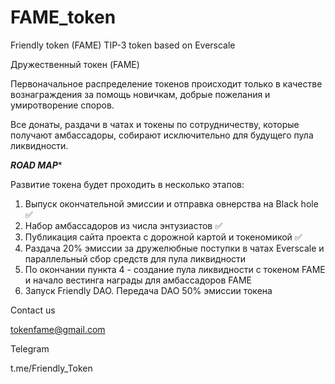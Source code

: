 # FAME_token
Friendly token (FAME) TIP-3 token based on Everscale

Дружественный токен (FAME)

Первоначальное распределение токенов происходит только в качестве вознаграждения за помощь новичкам, добрые пожелания и умиротворение споров.

Все донаты, раздачи в чатах и ​​токены по сотрудничеству, которые получают амбассадоры, собирают исключительно для будущего пула ликвидности.


*****************ROAD MAP******************

Развитие токена будет проходить в несколько этапов:

1. Выпуск окончательной эмиссии и отправка овнерства на Black hole ✅
2. Набор амбассадоров из числа энтузиастов ✅
3. Публикация сайта проекта с дорожной картой и токеномикой ✅
4. Раздача 20% эмиссии за дружелюбные поступки в чатах Everscale и параллельный сбор средств для пула ликвидности
5. По окончании пункта 4 - создание пула ликвидности с токеном FAME и начало вестинга награды для амбассадоров FAME
6. Запуск Friendly DAO. Передача DAO 50% эмиссии токена

Contact us

tokenfame@gmail.com

Telegram

t.me/Friendly_Token
